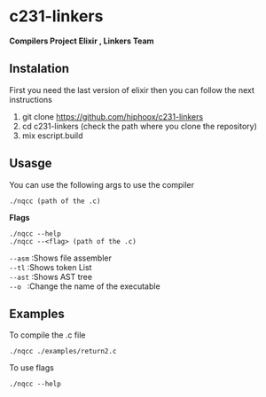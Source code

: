 ﻿# c231-linkers

**Compilers Project Elixir , Linkers Team**

## Instalation

First you need the last version of elixir then you can follow the next instructions

1) git clone https://github.com/hiphoox/c231-linkers
2) cd c231-linkers (check the path where you clone the repository)
3) mix escript.build

## Usasge

You can use the following args to use the compiler

`./nqcc (path of the .c)`

**Flags**

`./nqcc --help`  
`./nqcc --<flag> (path of the .c)`

`--asm` :Shows file assembler  
`--tl` :Shows token List  
`--ast` :Shows AST tree  
`--o ` :Change      the name of the executable

## Examples

To compile the .c file

`./nqcc ./examples/return2.c`

To use flags

`./nqcc --help`
  
